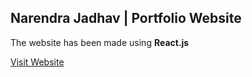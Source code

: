 
## Narendra Jadhav | Portfolio Website

The website has been made using **React.js**

[Visit Website](https://narendra-jadhav.netlify.app/)